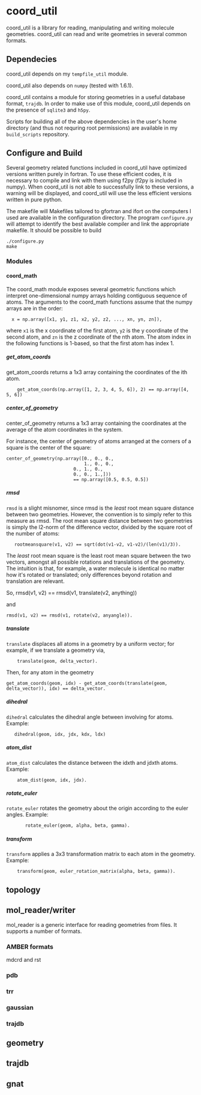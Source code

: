 
# coord_util

coord_util is a library for reading, manipulating and writing molecule
geometries. coord_util can read and write geometries in several common
formats.  

## Dependecies

coord_util depends on my `tempfile_util` module.

coord_util also depends on `numpy` (tested with 1.6.1).  

coord_util contains a module for storing geometries in a useful
database format, `trajdb`.  In order to make use of this module, coord_util
depends on the presence of `sqlite3` and `h5py`.

Scripts for building all of the above dependencies in the user's home
directory (and thus not requring root permissions) are available in my
`build_scripts` repository.

## Configure and Build

Several geometry related functions included in coord_util have
optimized versions written purely in fortran.  To use these efficient
codes, it is necessary to compile and link with them using f2py (f2py
is included in numpy).  When coord_util is not able to successfully
link to these versions, a warning will be displayed, and coord_util
will use the less efficient versions written in pure python.

The makefile will 
Makefiles tailored to gfortran and ifort on the computers I used are
available in the configuration directory.  The program `configure.py`
will attempt to identify the best available compiler and link the
appropriate makefile.  It should be possible to build 

	./configure.py
	make



### Modules

#### coord_math

The coord_math module exposes several geometric functions which
interpret one-dimensional numpy arrays holding contiguous sequence of
atoms.  The arguments to the coord_math functions assume that the
numpy arrays are in the order:

      x = np.array([x1, y1, z1, x2, y2, z2, ..., xn, yn, zn]),

where `x1` is the x coordinate of the first atom, `y2` is the y
coordinate of the second atom, and `zn` is the z coordinate of the nth
atom.  The atom index in the following functions is 1-based, so that
the first atom has index 1.

##### get_atom_coords
get_atom_coords returns a 1x3 array containing the coordinates of the ith atom.

		get_atom_coords(np.array([1, 2, 3, 4, 5, 6]), 2) == np.array([4, 5, 6])

##### center_of_geometry

center_of_geometry returns a 1x3 array containing the coordinates at
the average of the atom coordinates in the system. 

For instance, the center of geometry of atoms arranged at the corners
of a square is the center of the square:

    center_of_geometry(np.array([0., 0., 0., 
                                 1., 0., 0.,
	                         0., 1., 0.,
	                         0., 0., 1.,]))
	                         == np.array([0.5, 0.5, 0.5])

##### rmsd

`rmsd` is a slight misnomer, since rmsd is the *least* root mean
square distance between two geometries.  However, the convention is to
simply refer to this measure as rmsd. The root mean square distance
between two geometries is simply the l2-norm of the difference vector,
divided by the square root of the number of atoms:

       rootmeansquare(v1, v2) == sqrt(dot(v1-v2, v1-v2)/(len(v1)/3)).

The *least* root mean square is the least root mean square between the
two vectors, amongst all possible rotations and translations of the
geometry.  The intuition is that, for example, a water molecule is
identical no matter how it's rotated or translated; only differences
beyond rotation and translation are relevant.

So,
	rmsd(v1, v2) == rmsd(v1, translate(v2, anything))

and

	rmsd(v1, v2) == rmsd(v1, rotate(v2, anyangle)).


##### translate

`translate` displaces all atoms in a geometry by a uniform vector; for
example, if we translate a geometry via,

	    translate(geom, delta_vector).

Then, for any atom in the geometry

    get_atom_coords(geom, idx) - get_atom_coords(translate(geom, delta_vector)), idx) == delta_vector.

##### dihedral

`dihedral` calculates the dihedral angle between involving for atoms.  Example:

	   dihedral(geom, idx, jdx, kdx, ldx)

##### atom_dist

`atom_dist` calculates the distance between the idxth and jdxth atoms.  Example:

	    atom_dist(geom, idx, jdx).

##### rotate_euler

`rotate_euler` rotates the geometry about the origin according to the euler angles.  Example:

	       rotate_euler(geom, alpha, beta, gamma).


##### transform

`transform` applies a 3x3 transformation matrix to each atom in the geometry.  Example:

	    transform(geom, euler_rotation_matrix(alpha, beta, gamma)).

## topology

## mol_reader/writer

mol_reader is a generic interface for reading geometries from files.  It supports a number of formats.  

### AMBER formats

mdcrd and rst

### pdb

### trr

### gaussian

### trajdb

## geometry



## trajdb

## gnat